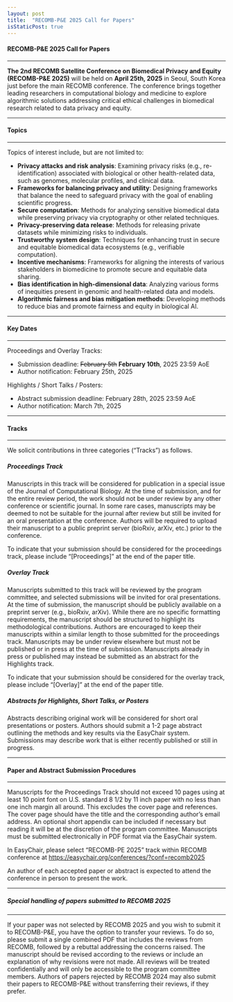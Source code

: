 ```yaml
---
layout: post
title:  "RECOMB-P&E 2025 Call for Papers"
isStaticPost: true
---
```

#### RECOMB-P&E 2025 Call for Papers 
---

**The 2nd RECOMB Satellite Conference on Biomedical Privacy and Equity (RECOMB-P&E 2025)** will be held on **April 25th, 2025** in Seoul, South Korea just before the main RECOMB conference. The conference brings together leading researchers in computational biology and medicine to explore algorithmic solutions addressing critical ethical challenges in biomedical research related to data privacy and equity.

---
#### Topics
---
Topics of interest include, but are not limited to:
* **Privacy attacks and risk analysis**: Examining privacy risks (e.g., re-identification) associated with biological or other health-related data, such as genomes, molecular profiles, and clinical data.
* **Frameworks for balancing privacy and utility**: Designing frameworks that balance the need to safeguard privacy with the goal of enabling scientific progress.
* **Secure computation**: Methods for analyzing sensitive biomedical data while preserving privacy via cryptography or other related techniques.
* **Privacy-preserving data release**: Methods for releasing private datasets while minimizing risks to individuals.
* **Trustworthy system design**: Techniques for enhancing trust in secure and equitable biomedical data ecosystems (e.g., verifiable computation).
* **Incentive mechanisms**: Frameworks for aligning the interests of various stakeholders in biomedicine to promote secure and equitable data sharing.
* **Bias identification in high-dimensional data**: Analyzing various forms of inequities present in genomic and health-related data and models.
* **Algorithmic fairness and bias mitigation methods**: Developing methods to reduce bias and promote fairness and equity in biological AI.

---
#### Key Dates
---

Proceedings and Overlay Tracks:
* Submission deadline: ~~February 5th~~ **February 10th**, 2025 23:59 AoE
* Author notification: February 25th, 2025
 
Highlights / Short Talks / Posters:
* Abstract submission deadline: February 28th, 2025 23:59 AoE
* Author notification: March 7th, 2025

---
#### Tracks
---

We solicit contributions in three categories (“Tracks”) as follows.

##### Proceedings Track

Manuscripts in this track will be considered for publication in a special issue of the Journal of Computational Biology. At the time of submission, and for the entire review period, the work should not be under review by any other conference or scientific journal. In some rare cases, manuscripts may be deemed to not be suitable for the journal after review but still be invited for an oral presentation at the conference. Authors will be required to upload their manuscript to a public preprint server (bioRxiv, arXiv, etc.) prior to the conference.

To indicate that your submission should be considered for the proceedings track, please include “[Proceedings]” at the end of the paper title.

##### Overlay Track

Manuscripts submitted to this track will be reviewed by the program committee, and selected submissions will be invited for oral presentations. At the time of submission, the manuscript should be publicly available on a preprint server (e.g., bioRxiv, arXiv). While there are no specific formatting requirements, the manuscript should be structured to highlight its methodological contributions. Authors are encouraged to keep their manuscripts within a similar length to those submitted for the proceedings track. Manuscripts may be under review elsewhere but must not be published or in press at the time of submission. Manuscripts already in press or published may instead be submitted as an abstract for the Highlights track.

To indicate that your submission should be considered for the overlay track, please include “[Overlay]” at the end of the paper title.

##### Abstracts for Highlights, Short Talks, or Posters 

Abstracts describing original work will be considered for short oral presentations or posters. Authors should submit a 1-2 page abstract outlining the methods and key results via the EasyChair system. Submissions may describe work that is either recently published or still in progress.

---
#### Paper and Abstract Submission Procedures
---
Manuscripts for the Proceedings Track should not exceed 10 pages using at least 10 point font on U.S. standard 8 1/2 by 11 inch paper with no less than one inch margin all around. This excludes the cover page and references. The cover page should have the title and the corresponding author’s email address. An optional short appendix can be included if necessary but reading it will be at the discretion of the program committee. Manuscripts must be submitted electronically in PDF format via the EasyChair system.

In EasyChair, please select “RECOMB-PE 2025” track within RECOMB conference at <https://easychair.org/conferences/?conf=recomb2025>

An author of each accepted paper or abstract is expected to attend the conference in person to present the work.

---
##### Special handling of papers submitted to RECOMB 2025
---

If your paper was not selected by RECOMB 2025 and you wish to submit it to RECOMB-P&E, you have the option to transfer your reviews. To do so, please submit a single combined PDF that includes the reviews from RECOMB, followed by a rebuttal addressing the concerns raised. The manuscript should be revised according to the reviews or include an explanation of why revisions were not made. All reviews will be treated confidentially and will only be accessible to the program committee members. Authors of papers rejected by RECOMB 2024 may also submit their papers to RECOMB-P&E without transferring their reviews, if they prefer.

